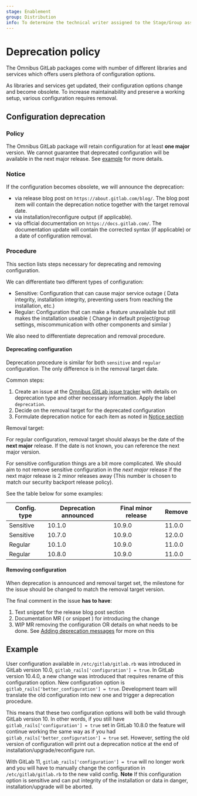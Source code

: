 ```yaml
---
stage: Enablement
group: Distribution
info: To determine the technical writer assigned to the Stage/Group associated with this page, see https://about.gitlab.com/handbook/engineering/ux/technical-writing/#designated-technical-writers
---
```


# Deprecation policy

The Omnibus GitLab packages come with number of different libraries and services which offers users plethora of configuration options.

As libraries and services get updated, their configuration options change
and become obsolete. To increase maintainability and preserve a working
setup, various configuration requires removal.

## Configuration deprecation

### Policy

The Omnibus GitLab package will retain configuration for at least **one major**
version. We cannot guarantee that deprecated configuration
will be available in the next major release. See [example](#example) for more details.

### Notice

If the configuration becomes obsolete, we will announce the deprecation:

- via release blog post on `https://about.gitlab.com/blog/`. The blog post item
  will contain the deprecation notice together with the target removal date.
- via installation/reconfigure output (if applicable).
- via official documentation on `https://docs.gitlab.com/`. The documentation update will contain the corrected syntax (if applicable) or a date of configuration removal.

### Procedure

This section lists steps necessary for deprecating and removing configuration.

We can differentiate two different types of configuration:

- Sensitive: Configuration that can cause major service outage ( Data integrity,
  installation integrity, preventing users from reaching the installation, etc.)
- Regular: Configuration that can make a feature unavailable but still makes the installation useable ( Change in default project/group settings, miscommunication with other components and similar )

We also need to differentiate deprecation and removal procedure.

#### Deprecating configuration

Deprecation procedure is similar for both `sensitive` and `regular` configuration. The only difference is in the removal target date.

Common steps:

1. Create an issue at the [Omnibus GitLab issue tracker](https://gitlab.com/gitlab-org/omnibus-gitlab/-/issues) with details on deprecation type and other necessary information. Apply the label `deprecation`.
1. Decide on the removal target for the deprecated configuration
1. Formulate deprecation notice for each item as noted in [Notice section](#notice)

Removal target:

For regular configuration, removal target should always be the date of the **next major** release. If the date is not known, you can reference the next major version.

For sensitive configuration things are a bit more complicated.
We should aim to not remove sensitive configuration in the *next major* release if the next major release is 2 minor releases away (This number is chosen to match our security backport release policy).

See the table below for some examples:

| Config. type | Deprecation announced | Final minor release | Remove |
| -------- | -------- | -------- | -------- |
| Sensitive | 10.1.0   | 10.9.0   | 11.0.0 |
| Sensitive | 10.7.0   | 10.9.0   | 12.0.0 |
| Regular | 10.1.0 | 10.9.0 | 11.0.0 |
| Regular | 10.8.0 | 10.9.0 | 11.0.0 |

#### Removing configuration

When deprecation is announced and removal target set, the milestone for the issue
should be changed to match the removal target version.

The final comment in the issue **has to have**:

1. Text snippet for the release blog post section
1. Documentation MR ( or snippet ) for introducing the change
1. WIP MR removing the configuration OR details on what needs to be done. See [Adding deprecation messages](../development/adding-deprecation-messages.md) for more on this

## Example

User configuration available in `/etc/gitlab/gitlab.rb` was introduced in GitLab version 10.0, `gitlab_rails['configuration'] = true`. In GitLab version 10.4.0, a new change was introduced that requires rename of this configuration option. New configuration option is `gitlab_rails['better_configuration'] = true`. Development team will translate the old configuration into new one
and trigger a deprecation procedure.

This means that these two configuration
options will both be valid through GitLab version 10. In other words,
if you still have `gitlab_rails['configuration'] = true` set in GitLab 10.8.0
the feature will continue working the same way as if you had `gitlab_rails['better_configuration'] = true` set.
However, setting the old version of configuration will print out a deprecation
notice at the end of installation/upgrade/reconfigure run.

With GitLab 11, `gitlab_rails['configuration'] = true` will no longer work and you will have to manually change the configuration in `/etc/gitlab/gitlab.rb` to the new valid config.
**Note** If this configuration option is sensitive and can put integrity of the installation or
data in danger, installation/upgrade will be aborted.
